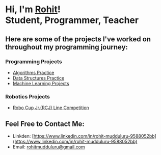 # Hi, I'm [Rohit](https://www.linkedin.com/in/rohit-mudduluru-9588052bb)!<br/> Student, Programmer, Teacher

## Here are some of the projects I've worked on throughout my programming journey:

### Programming Projects
- [Algorithms Practice](https://github.com/rohitmudduluru/Algorithms)<br/>
- [Data Structures Practice](https://github.com/rohitmudduluru/DataStructures)<br/>
- [Machine Learning Projects](https://github.com/rohitmudduluru/MLProjects)<br/>
### Robotics Projects
- [Robo Cup Jr.(RCJ) Line Competition](https://github.com/rohitmudduluru/RCJLine)<br/>

## Feel Free to Contact Me:
- Linkden: [https://www.linkedin.com/in/rohit-mudduluru-9588052bb](https://www.linkedin.com/in/rohit-mudduluru-9588052bb)<br/>
- Email: rohitmudduluru@gmail.com<br/>
